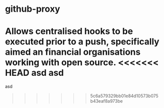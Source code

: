 # github-proxy

Allows centralised hooks to be executed prior to a push, specifically aimed an financial organisations working with open source.
<<<<<<< HEAD
 asd asd
=======

asd
>>>>>>> 5c6a579329bb01e84d10573b075b43eaf8a973be
